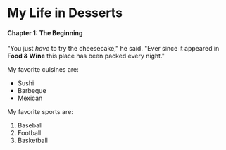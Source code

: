 # My Life in Desserts

#### Chapter 1: The Beginning

"You just *have* to try the cheesecake," he said. "Ever since it appeared in
**Food & Wine** this place has been packed every night."

My favorite cuisines are:

* Sushi
* Barbeque
* Mexican

My favorite sports are:

1. Baseball
2. Football
3. Basketball
